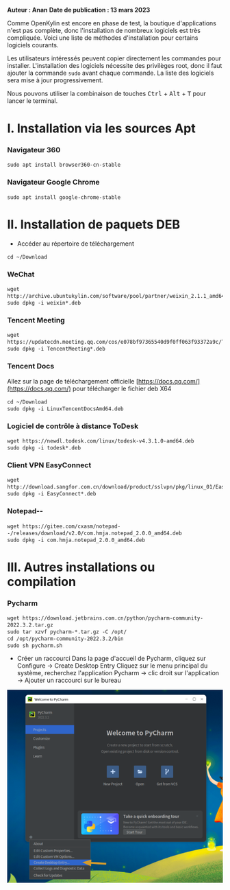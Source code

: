
**Auteur : Anan**
**Date de publication : 13 mars 2023**

Comme OpenKylin est encore en phase de test, la boutique d'applications n'est pas complète, donc l'installation de nombreux logiciels est très compliquée. Voici une liste de méthodes d'installation pour certains logiciels courants.

Les utilisateurs intéressés peuvent copier directement les commandes pour installer. L'installation des logiciels nécessite des privilèges root, donc il faut ajouter la commande `sudo` avant chaque commande. La liste des logiciels sera mise à jour progressivement.

Nous pouvons utiliser la combinaison de touches <kbd>Ctrl</kbd> + <kbd>Alt</kbd> + <kbd>T</kbd> pour lancer le terminal.

# I. Installation via les sources Apt

### Navigateur 360
```
sudo apt install browser360-cn-stable
```

### Navigateur Google Chrome
```
sudo apt install google-chrome-stable
```

# II. Installation de paquets DEB

- Accéder au répertoire de téléchargement
```
cd ~/Download
```

### WeChat
```
wget http://archive.ubuntukylin.com/software/pool/partner/weixin_2.1.1_amd64.deb
sudo dpkg -i weixin*.deb
```

### Tencent Meeting
```
wget https://updatecdn.meeting.qq.com/cos/e078bf97365540d9f0ff063f93372a9c/TencentMeeting_0300000000_3.12.0.400_x86_64_default.publish.deb
sudo dpkg -i TencentMeeting*.deb
```

### Tencent Docs
Allez sur la page de téléchargement officielle [https://docs.qq.com/](https://docs.qq.com/) pour télécharger le fichier deb X64
```
cd ~/Download
sudo dpkg -i LinuxTencentDocsAmd64.deb
```

### Logiciel de contrôle à distance ToDesk
```
wget https://newdl.todesk.com/linux/todesk-v4.3.1.0-amd64.deb
sudo dpkg -i todesk*.deb
```

### Client VPN EasyConnect
```
wget http://download.sangfor.com.cn/download/product/sslvpn/pkg/linux_01/EasyConnect_x64.deb
sudo dpkg -i EasyConnect*.deb
```

### Notepad--
```
wget https://gitee.com/cxasm/notepad--/releases/download/v2.0/com.hmja.notepad_2.0.0_amd64.deb
sudo dpkg -i com.hmja.notepad_2.0.0_amd64.deb
```

# III. Autres installations ou compilation

### Pycharm
```
wget https://download.jetbrains.com.cn/python/pycharm-community-2022.3.2.tar.gz
sudo tar xzvf pycharm-*.tar.gz -C /opt/
cd /opt/pycharm-community-2022.3.2/bin
sudo sh pycharm.sh
```

- Créer un raccourci
Dans la page d'accueil de Pycharm, cliquez sur Configure -> Create Desktop Entry
Cliquez sur le menu principal du système, recherchez l'application Pycharm -> clic droit sur l'application -> Ajouter un raccourci sur le bureau

![Capture d'écran](./assets/常用软件安装/install_Pycharm01.png)